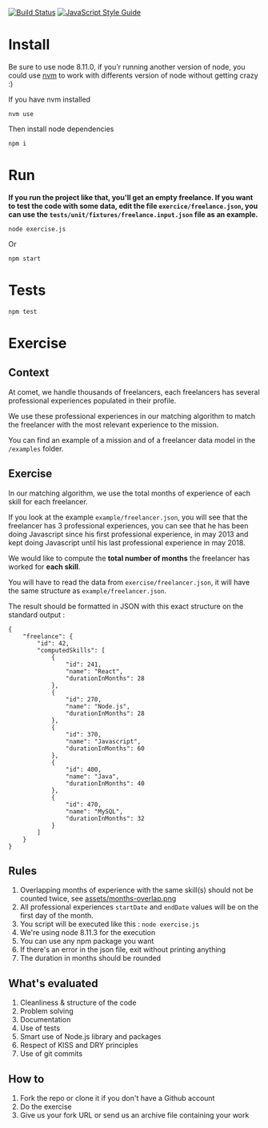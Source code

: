 [![Build Status](https://travis-ci.org/heiso/backend-engineer-test.svg?branch=master)](https://travis-ci.org/heiso/backend-engineer-test)
[![JavaScript Style Guide](https://img.shields.io/badge/code_style-standard-brightgreen.svg)](https://standardjs.com)

# Install

Be sure to use node 8.11.0, if you'r running another version of node, you could use [nvm](https://github.com/creationix/nvm) to work with differents version of node without getting crazy :)

If you have nvm installed
```
nvm use
```
Then install node dependencies
```
npm i
```

# Run
**If you run the project like that, you'll get an empty freelance. If you want to test the code with some data, edit the file `exercice/freelance.json`, you can use the `tests/unit/fixtures/freelance.input.json` file as an example.**

```
node exercise.js
```
Or
```
npm start
```

# Tests
```
npm test
```

# Exercise

## Context

At comet, we handle thousands of freelancers, each freelancers has several professional experiences populated in their profile.

We use these professional experiences in our matching algorithm to match the freelancer with the most relevant experience to the mission.

You can find an example of a mission and of a freelancer data model in the `/examples` folder.

## Exercise

In our matching algorithm, we use the total months of experience of each skill for each freelancer.

If you look at the example `example/freelancer.json`, you will see that the freelancer has 3 professional experiences, you can see that he has been doing Javascript since his first professional experience, in may 2013 and kept doing Javascript until his last professional experience in may 2018.

We would like to compute the **total number of months** the freelancer has worked for **each skill**.

You will have to read the data from `exercise/freelancer.json`, it will have the same structure as `example/freelancer.json`.

The result should be formatted in JSON with this exact structure on the standard output :

```
{
    "freelance": {
        "id": 42,
        "computedSkills": [
            {
                "id": 241,
                "name": "React",
                "durationInMonths": 28
            },
            {
                "id": 270,
                "name": "Node.js",
                "durationInMonths": 28
            },
            {
                "id": 370,
                "name": "Javascript",
                "durationInMonths": 60
            },
            {
                "id": 400,
                "name": "Java",
                "durationInMonths": 40
            },
            {
                "id": 470,
                "name": "MySQL",
                "durationInMonths": 32
            }
        ]
    }
}
```

## Rules

1. Overlapping months of experience with the same skill(s) should not be counted twice, see [assets/months-overlap.png](./assets/months-overlap.png)
2. All professional experiences `startDate` and `endDate` values will be on the first day of the month.
3. You script will be executed like this : `node exercise.js`
4. We're using node 8.11.3 for the execution
5. You can use any npm package you want
6. If there's an error in the json file, exit without printing anything
7. The duration in months should be rounded

## What's evaluated

1. Cleanliness & structure of the code
2. Problem solving
3. Documentation
4. Use of tests
5. Smart use of Node.js library and packages
6. Respect of KISS and DRY principles
7. Use of git commits

## How to

1. Fork the repo or clone it if you don't have a Github account
2. Do the exercise
3. Give us your fork URL or send us an archive file containing your work
